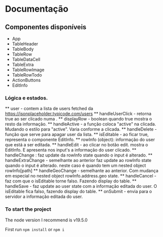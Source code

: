 # Documentação

## Componentes disponíveis

* App
* TableHeader
* TableBody
* TableRow
* TableDataCell
* TableExtra
* TableRowImage
* TableRowTodo
* ActionButtons
* EditInfo

### Lógica e estados.

** user - contem a lista de users fetched da https://jsonplaceholder.typicode.com/users
** handleUserClick - retorna true ao ser clicado numa <td>.
** displayRow - boolean quando true mostra o resto da informação.
** handleActive - a função coloca "active" na <td> clicada. Mudando o estilo para "active". Varia conforme a <td> clicada.
** handleDelete - função que serve para apagar user da lista.
** isEditable - ao ficar true, representa o componente EditInfo.
** rowInfo (object): informação do user que está a ser editada.
** handleEdit - ao clicar no botão edit. mostra o EditInfo. E apresenta nos input's a informação do user clicado.
** handleChange : faz update da rowInfo state quando o input é alterado.
** handleExtraChange - semelhante ao anterior faz update ao rowInfo state quando o input é alterado. neste caso é quando tem um nested object  rowInfo[path]
** handleGeoChange - semelhante ao anterior. Com mudança em especial no nested object rowInfo.address.geo state.
** handleCancel - faz com que o isEditable torne falso. Fazendo display do table.
** handleSave - faz update ao user state com a informação editada do user. O isEditable fica falso, fazendo display do table.
** onSubmit - envia para o servidor a informação editada do user.

### To start the project

The node version I recommend is v19.5.0

First run `npm install` or `npm i`

